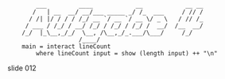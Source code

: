             ___         ____            __            __ __
           /   | __  __/ __/___ _____ _/ /_  ___     / // /
          / /| |/ / / / /_/ __ `/ __ `/ __ \/ _ \   / // /_
         / ___ / /_/ / __/ /_/ / /_/ / /_/ /  __/  /__  __/
        /_/  |_\__,_/_/  \__, /\__,_/_.___/\___/     /_/
                        /____/
        main = interact lineCount
            where lineCount input = show (length input) ++ "\n"

















































































slide 012
